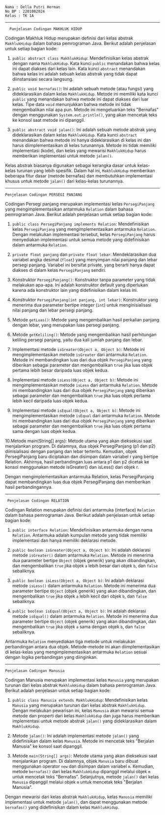     Nama : Della Putri Herman
    No BP : 2201082024
    Kelas : TK 1A
---------------------------------------------------------------------------------------------------------

      Panjelasan Codingan MAKHLUK HIDUP
      
Codingan Makhluk Hidup merupakan definisi dari kelas abstrak `MakhlukHidup` dalam bahasa pemrograman Java. Berikut adalah penjelasan untuk setiap bagian kode:

1. `public abstract class MakhlukHidup`: Mendefinisikan kelas abstrak dengan nama `MakhlukHidup`. Kata kunci `public` menandakan bahwa kelas ini dapat diakses dari kelas lain. Kata kunci `abstract` menandakan bahwa kelas ini adalah sebuah kelas abstrak yang tidak dapat diinstansiasi secara langsung.

2. `public void bernafas()`: Ini adalah sebuah metode (atau fungsi) yang dideklarasikan dalam kelas `MakhlukHidup`. Metode ini memiliki kata kunci `public` yang menandakan bahwa metode ini dapat diakses dari luar kelas. Tipe data `void` menunjukkan bahwa metode ini tidak mengembalikan nilai apa pun. Metode ini mengeluarkan teks "Bernafas" dengan menggunakan `System.out.println()`, yang akan mencetak teks ke konsol saat metode ini dipanggil.

3. `public abstract void jalan()`: Ini adalah sebuah metode abstrak yang dideklarasikan dalam kelas `MakhlukHidup`. Kata kunci `abstract` menandakan bahwa metode ini hanya dideklarasikan di kelas ini dan harus diimplementasikan di kelas turunannya. Metode ini tidak memiliki implementasi (kode), dan kelas yang mewarisi `MakhlukHidup` harus memberikan implementasi untuk metode `jalan()`.

Kelas abstrak biasanya digunakan sebagai kerangka dasar untuk kelas-kelas turunan yang lebih spesifik. Dalam hal ini, `MakhlukHidup` memberikan beberapa fitur dasar (metode bernafas) dan membutuhkan implementasi khusus untuk metode `jalan()` dari kelas-kelas turunannya.

---------------------------------------------------------------------------------------------------------

    Penjelasan Codingan PERSEGI PANJANG

Codingan Persegi panjang merupakan implementasi kelas `PersegiPanjang` yang mengimplementasikan antarmuka `Relation` dalam bahasa pemrograman Java. Berikut adalah penjelasan untuk setiap bagian kode:

1. `public class PersegiPanjang implements Relation`: Mendefinisikan kelas `PersegiPanjang` yang mengimplementasikan antarmuka `Relation`. Dengan melakukan implementasi tersebut, kelas `PersegiPanjang` harus menyediakan implementasi untuk semua metode yang didefinisikan dalam antarmuka `Relation`.

2. `private float panjang` dan `private float lebar`: Mendeklarasikan dua variabel angka desimal (`float`) yang menyimpan nilai panjang dan lebar persegi panjang. Variabel ini bersifat private, yang berarti hanya dapat diakses di dalam kelas `PersegiPanjang` sendiri.

3. Konstruktor `PersegiPanjang()`: Konstruktor tanpa parameter yang tidak melakukan apa-apa. Ini adalah konstruktor default yang diperlukan karena ada konstruktor lain yang didefinisikan dalam kelas ini.

4. Konstruktor `PersegiPanjang(int panjang, int lebar)`: Konstruktor yang menerima dua parameter bertipe integer (`int`) untuk menginisialisasi nilai panjang dan lebar persegi panjang.

5. Metode `getLuas()`: Metode yang mengembalikan hasil perkalian panjang dengan lebar, yang merupakan luas persegi panjang.

6. Metode `getKeliling()`: Metode yang mengembalikan hasil perhitungan keliling persegi panjang, yaitu dua kali jumlah panjang dan lebar.

7. Implementasi metode `isGreater(Object a, Object b)`: Metode ini mengimplementasikan metode `isGreater` dari antarmuka `Relation`. Metode ini membandingkan luas dari dua objek `PersegiPanjang` yang diberikan sebagai parameter dan mengembalikan `true` jika luas objek pertama lebih besar daripada luas objek kedua.

8. Implementasi metode `isLess(Object a, Object b)`: Metode ini mengimplementasikan metode `isLess` dari antarmuka `Relation`. Metode ini membandingkan luas dari dua objek `PersegiPanjang` yang diberikan sebagai parameter dan mengembalikan `true` jika luas objek pertama lebih kecil daripada luas objek kedua.

9. Implementasi metode `isEqual(Object a, Object b)`: Metode ini mengimplementasikan metode `isEqual` dari antarmuka `Relation`. Metode ini membandingkan luas dari dua objek `PersegiPanjang` yang diberikan sebagai parameter dan mengembalikan `true` jika luas objek pertama sama dengan luas objek kedua.

10.Metode main(String[] args): Metode utama yang akan dieksekusi saat menjalankan program. Di dalamnya, dua objek PersegiPanjang (p1 dan p2) diinisialisasi dengan panjang dan lebar tertentu. Kemudian, objek PersegiPanjang baru diciptakan dan disimpan dalam variabel r yang bertipe Relation. Akhirnya, hasil perbandingan luas antara p1 dan p2 dicetak ke konsol menggunakan metode isGreater() dan isLess() dari objek r.

Dengan mengimplementasikan antarmuka Relation, kelas PersegiPanjang dapat membandingkan luas dua objek PersegiPanjang dan memberikan hasil perbandingannya.

-------------------------------------------------------------------------------------------------------------------------------------------

     Penjelasan Codingan RELATION

Codingan Relation merupakan definisi dari antarmuka (interface) `Relation` dalam bahasa pemrograman Java. Berikut adalah penjelasan untuk setiap bagian kode:

1. `public interface Relation`: Mendefinisikan antarmuka dengan nama `Relation`. Antarmuka adalah kumpulan metode yang tidak memiliki implementasi dan hanya memiliki deklarasi metode.

2. `public boolean isGreater(Object a, Object b)`: Ini adalah deklarasi metode `isGreater()` dalam antarmuka `Relation`. Metode ini menerima dua parameter bertipe `Object` (objek generik) yang akan dibandingkan, dan mengembalikan `true` jika objek `a` lebih besar dari objek `b`, dan `false` sebaliknya.

3. `public boolean isLess(Object a, Object b)`: Ini adalah deklarasi metode `isLess()` dalam antarmuka `Relation`. Metode ini menerima dua parameter bertipe `Object` (objek generik) yang akan dibandingkan, dan mengembalikan `true` jika objek `a` lebih kecil dari objek `b`, dan `false` sebaliknya.

4. `public boolean isEqual(Object a, Object b)`: Ini adalah deklarasi metode `isEqual()` dalam antarmuka `Relation`. Metode ini menerima dua parameter bertipe `Object` (objek generik) yang akan dibandingkan, dan mengembalikan `true` jika objek `a` sama dengan objek `b`, dan `false` sebaliknya.

Antarmuka `Relation` menyediakan tiga metode untuk melakukan perbandingan antara dua objek. Metode-metode ini akan diimplementasikan di kelas-kelas yang mengimplementasikan antarmuka `Relation` sesuai dengan logika perbandingan yang diinginkan.    

--------------------------------------------------------------------------------------------------------------------------------------

    Penjelasan Codingan Manusia

Codingan Manusia merupakan implementasi kelas `Manusia` yang merupakan turunan dari kelas abstrak `MakhlukHidup` dalam bahasa pemrograman Java. Berikut adalah penjelasan untuk setiap bagian kode:

1. `public class Manusia extends MakhlukHidup`: Mendefinisikan kelas `Manusia` yang merupakan turunan dari kelas abstrak `MakhlukHidup`. Dengan melakukan pewarisan ini, kelas `Manusia` akan mewarisi semua metode dan properti dari kelas `MakhlukHidup` dan juga harus memberikan implementasi untuk metode abstrak `jalan()` yang dideklarasikan dalam `MakhlukHidup`.

2. Metode `jalan()`: Ini adalah implementasi metode `jalan()` yang didefinisikan dalam kelas `Manusia`. Metode ini mencetak teks "Berjalan Manusia" ke konsol saat dipanggil.

3. Metode `main(String[] args)`: Metode utama yang akan dieksekusi saat menjalankan program. Di dalamnya, objek `Manusia` baru dibuat menggunakan operator `new` dan disimpan dalam variabel `m`. Kemudian, metode `bernafas()` dari kelas `MakhlukHidup` dipanggil melalui objek `m` untuk mencetak teks "Bernafas". Selanjutnya, metode `jalan()` dari kelas `Manusia` dipanggil melalui objek `m` untuk mencetak teks "Berjalan Manusia".

Dengan mewarisi dari kelas abstrak `MakhlukHidup`, kelas `Manusia` memiliki implementasi untuk metode `jalan()`, dan dapat menggunakan metode `bernafas()` yang didefinisikan dalam kelas `MakhlukHidup`.    
